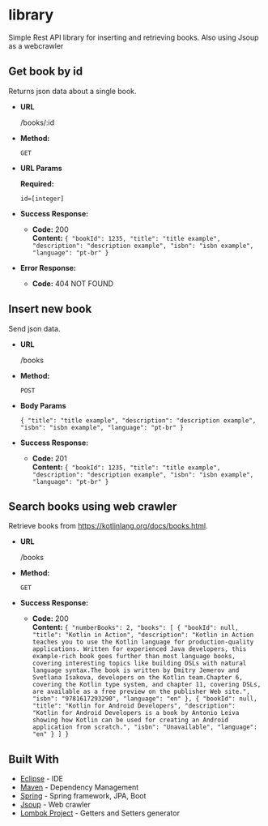 # library

Simple Rest API library for inserting and retrieving books. Also using Jsoup as a webcrawler



**Get book by id**
----
  Returns json data about a single book.

* **URL**

  /books/:id

* **Method:**

  `GET`
  
*  **URL Params**

   **Required:**
 
   `id=[integer]`

* **Success Response:**

  * **Code:** 200 <br />
    **Content:** `{
    "bookId": 1235,
    "title": "title example",
    "description": "description example",
    "isbn": "isbn example",
    "language": "pt-br"
}`
 
* **Error Response:**

  * **Code:** 404 NOT FOUND <br />
  
  
  
**Insert new book**
----
  Send json data.

* **URL**

  /books

* **Method:**

  `POST`
  
*  **Body Params**

    `{
        "title": "title example",
        "description": "description example",
        "isbn": "isbn example",
        "language": "pt-br"
    }`

* **Success Response:**

  * **Code:** 201 <br />
    **Content:** `{
    "bookId": 1235,
    "title": "title example",
    "description": "description example",
    "isbn": "isbn example",
    "language": "pt-br"
}`

**Search books using web crawler**
----
  Retrieve books from https://kotlinlang.org/docs/books.html.

* **URL**

  /books

* **Method:**

  `GET`

* **Success Response:**

  * **Code:** 200 <br />
    **Content:** `{
    "numberBooks": 2,
    "books": [
        {
            "bookId": null,
            "title": "Kotlin in Action",
            "description": "Kotlin in Action teaches you to use the Kotlin language for production-quality applications. Written for experienced Java developers, this example-rich book goes further than most language books, covering interesting topics like building DSLs with natural language syntax.The book is written by Dmitry Jemerov and Svetlana Isakova, developers on the Kotlin team.Chapter 6, covering the Kotlin type system, and chapter 11, covering DSLs, are available as a free preview on the publisher Web site.",
            "isbn": "9781617293290",
            "language": "en"
        },
        {
            "bookId": null,
            "title": "Kotlin for Android Developers",
            "description": "Kotlin for Android Developers is a book by Antonio Leiva showing how Kotlin can be used for creating an Android application from scratch.",
            "isbn": "Unavailable",
            "language": "en"
        }
      ]
    }`



## Built With

* [Eclipse](https://www.eclipse.org/) - IDE
* [Maven](https://maven.apache.org/) - Dependency Management
* [Spring](https://spring.io/) - Spring framework, JPA, Boot
* [Jsoup](https://jsoup.org/) - Web crawler
* [Lombok Project](https://projectlombok.org/setup/eclipse) - Getters and Setters generator
